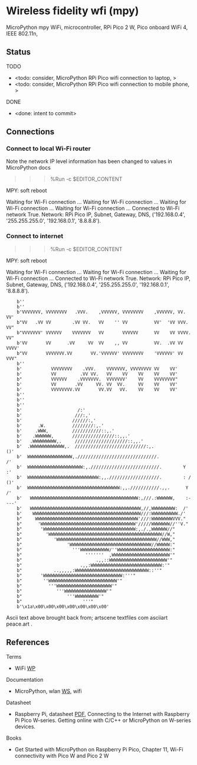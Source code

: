 # Wireless fidelity wfi (mpy)

MicroPython mpy WiFi, microcontroller, RPi Pico 2 W, Pico onboard WiFi 4, IEEE 802.11n, 

## Status

TODO
* <todo: consider, MicroPython RPi Pico wifi connection to laptop, >
* <todo: consider, MicroPython RPi Pico wifi connection to mobile phone, >

DONE
* <done: intent to commit>

## Connections

### Connect to local Wi-Fi router

Note the network IP level information has been changed to values in MicroPython docs

>>> %Run -c $EDITOR_CONTENT

MPY: soft reboot

Waiting for Wi-Fi connection ...
Waiting for Wi-Fi connection ...
Waiting for Wi-Fi connection ...
Waiting for Wi-Fi connection ...
Connected to Wi-Fi network True. 
Network: RPi Pico IP, Subnet, Gateway, DNS, ('192.168.0.4', '255.255.255.0', '192.168.0.1', '8.8.8.8'). 

### Connect to internet

>>> %Run -c $EDITOR_CONTENT

MPY: soft reboot

Waiting for Wi-Fi connection ...
Waiting for Wi-Fi connection ...
Waiting for Wi-Fi connection ...
Connected to Wi-Fi network True. 
Network: RPi Pico IP, Subnet, Gateway, DNS, ('192.168.0.4', '255.255.255.0', '192.168.0.1', '8.8.8.8'). 
```ascii
	b''
	b''
	b'VVVVVVV, VVVVVVVV   .VVV.    ,VVVVVV, VVVVVVVV    ,VVVVVV, VV.   VV'
	b"VV   .VV VV        .VV VV.   VV    '' VV          VV'  'VV VVV.  VV"
	b"VVVVVVV' VVVVVV    VVVVVVV   VV       VVVVVV      VV    VV VVVV. VV"
	b'VV       VV      .VV     VV  VV    ,, VV          VV.  .VV VV  VVVV'
	b"VV       VVVVVVV.VV       VV.'VVVVVV' VVVVVVVV    'VVVVVV' VV   VVV"
	b''
	b'           VVVVVVVV    .VVV.    VVVVVVV, VVVVVVVV VV    VV'
	b'           VV         .VV VV.   VV    VV    VV    VV    VV'
	b"           VVVVVV    .VVVVVVV.  VVVVVVV'    VV    VVVVVVVV"
	b'           VV       .VV     VV. VV  VV.     VV    VV    VV'
	b'           VVVVVVVV.VV       VV.VV   VV.    VV    VV    VV'
	b''
	b''
	b''
	b'                     /:'
	b'                    ///:,'
	b'                   //////:,'
	b'      .W.          ////////:,.'
	b'     .WWW,         ///////////::,.'
	b'    .WWWWWW,       ////////////////::,,.'
	b'   .WWWWWWWWW,.     ////////////////////::,,.'
	b'  .WWWWWWWWWWWWW,.  ///////////////////////////:,.              ()'
	b'  WWWWWWWWWWWWWWWWW,.//////////////////////////////.            /'
	b'  WWWWWWWWWWWWWWWWWWWWW:,.//////////////////////////.        Y  :'
	b'  WWWWWWWWWWWWWWWWWWWWWWWWWWW:,,.///////////////////.        : /  ()'
	b'  WWWWWWWWWWWWWWWWWWWWWWWWWWWWWWWWWWW:,,.///////////.,,.      Y  /'
	b'   WWWWWWWWWWWWWWWWWWWWWWWWWWWWWWWWWWWWWWWWW:,///.:WWWWWW,    :----'
	b'   WWWWWWWWWWWWWWWWWWWWWWWWWWWWWWWWWWWWWWWWWW,//,WWWWWWWWW:  /'
	b'    WWWWWWWWWWWWWWWWWWWWWWWWWWWWWWWWWWWWWWWWW///:WWWWWWWWWW./'
	b"     WWWWWWWWWWWWWWWWWWWWWWWWWWWWWWWWWWWWWWW'///:WWWWWWWWVVV."
	b"      'WWWWWWWWWWWWWWWWWWWWWWWWWWWWWWWWWWWW'/////WWWWWWW//''V."
	b"       'WWWWWWWWWWWWWWWWWWWWWWWWWWWWWWWWWWW:,./.,WWWWWW//"
	b"         'WWWWWWWWWWWWWWWWWWWWWWWWWWWWWWWWWWWWWWWWWWW//W,"
	b"            'WWWWWWWWWWWWWWWWWWWWWWWWWWWWWWWWWWWWWW//WWW,"
	b"                 'WWWWWWWWWWWWWWWWWWWWWWWWWWWWWWW//WWWWW:"
	b"                   '''WWWWWWWWWWW/''WWWWWWWWWWWWWWWWWWWW:"
	b"                        '''''''  ,WWWWWWWWWWWWWWWWWWWWWW'"
	b"                            .,,::WWWWWWWWWWWWWWWWWWWWWW'"
	b"                      .,,:WWWWWWWWWWWWWWWWWWWWWWWWWWW:'"
	b"            ..,,,,,:WWWWWWWWWWWWWWWWWWWWWWWWWWWW::''"
	b"       'WWWWWWWWWWWWWWWWWWWWWWWWWWWWWW:'''"
	b"        ''WWWWWWWWWWWWWWWWWWWWWWWWWW'"
	b"          '''WWWWWWWWWWWWWWWWWWWWW'"
	b"             '''WWWWWWWWWWWWWWWW'"
	b"                 '''WWWWWWWWW'"
	b"                       '''"
	b'\x1a\x00\x00\x00\x00\x00\x00\x00'
```

Ascii text above brought back from; artscene textfiles com asciiart peace.art . 

## References

Terms
* WiFi [WP](https://en.wikipedia.org/wiki/Wi-Fi)

Documentation
* MicroPython, wlan [WS](https://docs.micropython.org/en/latest/rp2/quickref.html#wlan), wifi

Datasheet
* Raspberry Pi, datasheet [PDF](https://datasheets.raspberrypi.com/picow/connecting-to-the-internet-with-pico-w.pdf), Connecting to the Internet with Raspberry Pi Pico W-series. Getting online with C/C++ or MicroPython on W-series devices.

Books
* Get Started with MicroPython on Raspberry Pi Pico, Chapter 11, Wi-Fi connectivity with Pico W and Pico 2 W